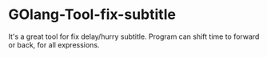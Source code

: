 # GOlang-Tool-fix-subtitle
It's a great tool for fix delay/hurry subtitle. Program can shift time to forward or back, for all expressions.
